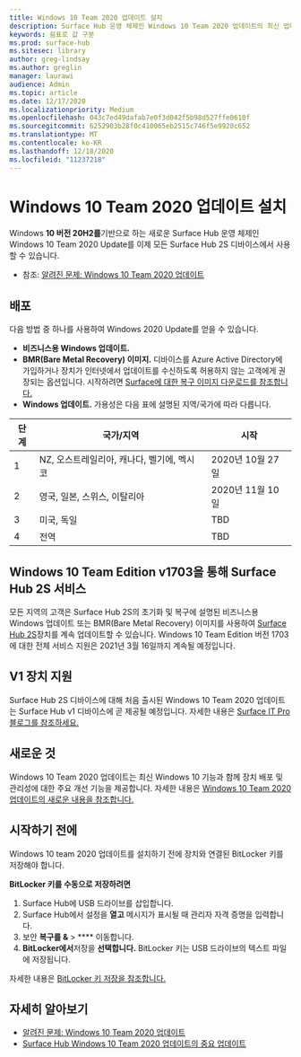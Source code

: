 ```yaml
---
title: Windows 10 Team 2020 업데이트 설치
description: Surface Hub 운영 체제인 Windows 10 Team 2020 업데이트의 최신 업데이트를 다운로드합니다.
keywords: 쉼표로 값 구분
ms.prod: surface-hub
ms.sitesec: library
author: greg-lindsay
ms.author: greglin
manager: laurawi
audience: Admin
ms.topic: article
ms.date: 12/17/2020
ms.localizationpriority: Medium
ms.openlocfilehash: 043c7ed49dafab7e0f3d042f5b98d527ffe0610f
ms.sourcegitcommit: 6252903b28f0c410065eb2515c746f5e9920c652
ms.translationtype: MT
ms.contentlocale: ko-KR
ms.lasthandoff: 12/18/2020
ms.locfileid: "11237218"
---
```

# Windows 10 Team 2020 업데이트 설치 

Windows **10 버전 20H2를**기반으로 하는 새로운 Surface Hub 운영 체제인 Windows 10 Team 2020 Update를 이제 모든 Surface Hub 2S 디바이스에서 사용할 수 있습니다.  

- 참조: [알려진 문제: Windows 10 Team 2020 업데이트](surface-hub-2020-update.md)

## 배포

다음 방법 중 하나를 사용하여 Windows 2020 Update를 얻을 수 있습니다.

- **비즈니스용 Windows 업데이트.**
- **BMR(Bare Metal Recovery) 이미지.** 디바이스를 Azure Active Directory에 가입하거나 장치가 인터넷에서 업데이트를 수신하도록 허용하지 않는 고객에게 권장되는 옵션입니다. 시작하려면 [Surface에 대한 복구 이미지 다운로드를 참조합니다.](https://support.microsoft.com/surfacerecoveryimage)
- **Windows 업데이트.** 가용성은 다음 표에 설명된 지역/국가에 따라 다릅니다.

| 단계 | 국가/지역                         | 시작          |
| ----- | -------------------------------------- | ----------------- |
| 1     | NZ, 오스트레일리아, 캐나다, 벨기에, 멕시코 | 2020년 10월 27일  |
| 2     | 영국, 일본, 스위스, 이탈리아          | 2020년 11월 10일 |
| 3     | 미국, 독일                            | TBD |
| 4     | 전역                                 | TBD  |

## Windows 10 Team Edition v1703을 통해 Surface Hub 2S 서비스 

모든 지역의 고객은 Surface Hub 2S의 초기화 및 복구에 설명된 비즈니스용 Windows 업데이트 또는 BMR(Bare Metal Recovery) 이미지를 사용하여 [Surface Hub 2S](surface-hub-2s-recover-reset.md)장치를 계속 업데이트할 수 있습니다. Windows 10 Team Edition 버전 1703에 대한 전체 서비스 지원은 2021년 3월 16일까지 계속될 예정입니다.


## V1 장치 지원 

Surface Hub 2S 디바이스에 대해 처음 출시된 Windows 10 Team 2020 업데이트는 Surface Hub v1 디바이스에 곧 제공될 예정입니다. 자세한 내용은 [Surface IT Pro 블로그를 참조하세요.](https://techcommunity.microsoft.com/t5/surface-it-pro-blog/surface-hub-windows-10-team-2020-update-available-october-27/ba-p/1810739)
 
## 새로운 것

Windows 10 Team 2020 업데이트는 최신 Windows 10 기능과 함께 장치 배포 및 관리성에 대한 주요 개선 기능을 제공합니다. 자세한 내용은 [Windows 10 Team 2020 업데이트의 새로운 내용을 참조합니다.](surface-hub-2020-update-whats-new.md)
 
## 시작하기 전에

Windows 10 team 2020 업데이트를 설치하기 전에 장치와 연결된 BitLocker 키를 저장해야 합니다. 

**BitLocker 키를 수동으로 저장하려면**

1. Surface Hub에 USB 드라이브를 삽입합니다.
2. Surface Hub에서 설정을 **열고** 메시지가 표시될 때 관리자 자격 증명을 입력합니다.
3. 보안 **복구를 &**  >  **** 이동합니다.
4. **BitLocker에서**저장을 **선택합니다.** BitLocker 키는 USB 드라이브의 텍스트 파일에 저장됩니다.

자세한 내용은 [BitLocker 키 저장을 참조합니다.](save-bitlocker-key-surface-hub.md)

## 자세히 알아보기

- [알려진 문제: Windows 10 Team 2020 업데이트](surface-hub-2020-update.md)
- [Surface Hub Windows 10 Team 2020 업데이트의 중요 업데이트](https://techcommunity.microsoft.com/t5/surface-it-pro-blog/important-updates-on-the-surface-hub-windows-10-team-2020-update/ba-p/1960897)
